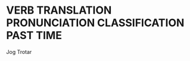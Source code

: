 
# VERB              TRANSLATION             PRONUNCIATION           CLASSIFICATION          PAST TIME  

Jog                 Trotar